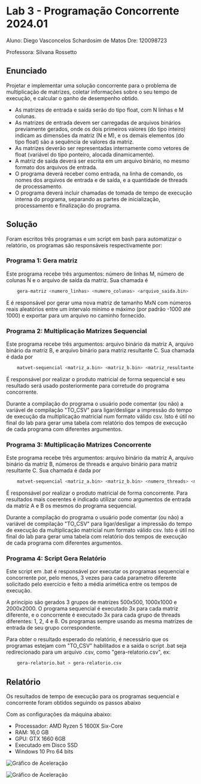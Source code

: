 # Lab 3 - Programação Concorrente 2024.01
Aluno: Diego Vasconcelos Schardosim de Matos
Dre: 120098723

Professora: Silvana Rossetto

## Enunciado
Projetar e implementar uma solução concorrente para o problema de multiplicação
de matrizes, coletar informações sobre o seu tempo de execução, e calcular o ganho de
desempenho obtido.

- As matrizes de entrada e saı́da serão do tipo float, com N linhas e M colunas.
- As matrizes de entrada devem ser carregadas de arquivos binários previamente
gerados, onde os dois primeiros valores (do tipo inteiro) indicam as dimensões da
matriz (N e M), e os demais elementos (do tipo float) são a sequência de valores
da matriz.
- As matrizes deverão ser representadas internamente como vetores de float (variável
do tipo ponteiro, alocada dinamicamente).
- A matriz de saı́da deverá ser escrita em um arquivo binário, no mesmo formato
dos arquivos de entrada.
- O programa deverá receber como entrada, na linha de comando, os nomes dos
arquivos de entrada e de saı́da, e a quantidade de threads de processamento.
- O programa deverá incluir chamadas de tomada de tempo de execução interna
do programa, separando as partes de inicialização, processamento e finalização
do programa.

## Solução
Foram escritos três programas e um script em bash para automatizar o relatório, os programas são responsáveis respectivamente por:

### Programa 1: Gera matriz
Este programa recebe três argumentos: número de linhas M, número de colunas N e o arquivo de saída da matriz. Sua chamada é

```bash
    gera-matriz <numero_linhas> <numero_colunas> <arquivo_saida.bin>
```
  
E é responsável por gerar uma nova matriz de tamanho MxN com números reais aleatórios entre um intervalo mínimo e máximo (por padrão -1000 até 1000) e exportar para um arquivo no caminho fornecido.

### Programa 2: Multiplicação Matrizes Sequencial
Este programa recebe três argumentos: arquivo binário da matriz A, arquivo binário da matriz B, e arquivo binário para matriz resultante C. Sua chamada é dada por

```bash
    matvet-sequencial <matriz_a.bin> <matriz_b.bin> <matriz_resultante.bin>.
```

É responsável por realizar o produto matricial de forma sequencial e seu resultado será usado posteriormente para corretude do programa concorrente.

Durante a compilação do programa o usuário pode comentar (ou não) a variável de compilação "TO_CSV" para ligar/desligar a impressão do tempo de execução da multiplicação matricial num formato válido csv. Isto é útil no final do lab para gerar uma tabela com relatório dos tempos de execução de cada programa com diferentes argumentos.

### Programa 3: Multiplicação Matrizes Concorrente
Este programa recebe três argumentos: arquivo binário da matriz A, arquivo binário da matriz B, números de threads e arquivo binário para matriz resultante C. Sua chamada é dada por

```bash
    matvet-sequencial <matriz_a.bin> <matriz_b.bin> <numero_threads> <matriz_resultante.bin>.
```

É responsável por realizar o produto matricial de forma concorrente. Para resultados mais coerentes é indicado utilizar como argumentos de entrada da matriz A e B os mesmos do programa sequencial.

Durante a compilação do programa o usuário pode comentar (ou não) a variável de compilação "TO_CSV" para ligar/desligar a impressão do tempo de execução da multiplicação matricial num formato válido csv. Isto é útil no final do lab para gerar uma tabela com relatório dos tempos de execução de cada programa com diferentes argumentos.


### Programa 4: Script Gera Relatório
Este script em .bat é responsável por executar os programas sequencial e concorrente por, pelo menos, 3 vezes para cada parametro diferente solicitado pelo exercício e feito a média arimética entre os tempos de execução.

A princípio são gerados 3 grupos de matrizes 500x500, 1000x1000 e 2000x2000. O programa sequencial é executado 3x para cada matriz diferente, e o concorrente é executado 3x para cada grupo de threads diferentes: 1, 2, 4 e 8. Os programas sempre usando as mesma matrizes de entrada de seu grupo correspondente.

Para obter o resultado esperado do relatório, é necessário que os programas estejam com "TO_CSV" habilitados e a saída o script .bat seja redirecionado para um arquivo .csv, como "gera-relatorio.csv", ex:

```bash
    gera-relatorio.bat > gera-relatorio.csv
```

## Relatório
Os resultados de tempo de execução para os programas sequencial e concorrente foram obtidos seguindo os passos abaixo

Com as configurações da máquina abaixo:

- Processador: AMD Ryzen 5 1600X Six-Core 
- RAM: 16,0 GB
- GPU: GTX 1660 6GB
- Executado em Disco SSD
- Windows 10 Pro 64 bits

![Gráfico de Aceleração](/grafico-aceleracao.png)

![Gráfico de Aceleração](/grafico-eficiencia.png)
